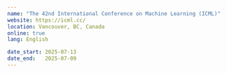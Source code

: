 ```yaml
---
name: "The 42nd International Conference on Machine Learning (ICML)"
website: https://icml.cc/
location: Vancouver, BC, Canada
online: true
lang: English

date_start: 2025-07-13
date_end:   2025-07-09
---
```

